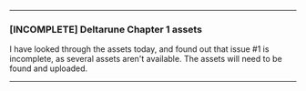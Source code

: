 
***

### [INCOMPLETE] Deltarune Chapter 1 assets

I have looked through the assets today, and found out that issue #1 is incomplete, as several assets aren't available. The assets will need to be found and uploaded.

***

